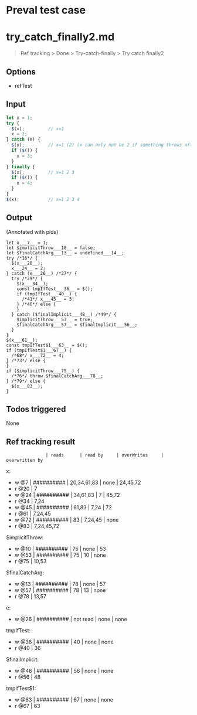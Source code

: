 # Preval test case

# try_catch_finally2.md

> Ref tracking > Done > Try-catch-finally > Try catch finally2

## Options

- refTest

## Input

`````js filename=intro
let x = 1;
try {
  $(x);         // x=1
  x = 2;
} catch (e) {
  $(x);         // x=1 (2) (x can only not be 2 if something throws after hte assignment completes, which I think is impossible, but we'll fix that later)
  if ($()) {
    x = 3;
  }
} finally {
  $(x);         // x=1 2 3 
  if ($()) {
    x = 4;
  }
}
$(x);           // x=1 2 3 4
`````


## Output

(Annotated with pids)

`````filename=intro
let x___7__ = 1;
let $implicitThrow___10__ = false;
let $finalCatchArg___13__ = undefined___14__;
try /*16*/ {
  $(x___20__);
  x___24__ = 2;
} catch (e___26__) /*27*/ {
  try /*29*/ {
    $(x___34__);
    const tmpIfTest___36__ = $();
    if (tmpIfTest___40__) {
      /*41*/ x___45__ = 3;
    } /*46*/ else {
    }
  } catch ($finalImplicit___48__) /*49*/ {
    $implicitThrow___53__ = true;
    $finalCatchArg___57__ = $finalImplicit___56__;
  }
}
$(x___61__);
const tmpIfTest$1___63__ = $();
if (tmpIfTest$1___67__) {
  /*68*/ x___72__ = 4;
} /*73*/ else {
}
if ($implicitThrow___75__) {
  /*76*/ throw $finalCatchArg___78__;
} /*79*/ else {
  $(x___83__);
}
`````


## Todos triggered


None


## Ref tracking result


                   | reads      | read by     | overWrites     | overwritten by
x:
  - w @7       | ########## | 20,34,61,83 | none           | 24,45,72
  - r @20      | 7
  - w @24      | ########## | 34,61,83    | 7              | 45,72
  - r @34      | 7,24
  - w @45      | ########## | 61,83       | 7,24           | 72
  - r @61      | 7,24,45
  - w @72      | ########## | 83          | 7,24,45        | none
  - r @83      | 7,24,45,72

$implicitThrow:
  - w @10          | ########## | 75          | none           | 53
  - w @53          | ########## | 75          | 10             | none
  - r @75          | 10,53

$finalCatchArg:
  - w @13          | ########## | 78          | none           | 57
  - w @57          | ########## | 78          | 13             | none
  - r @78          | 13,57

e:
  - w @26          | ########## | not read    | none           | none

tmpIfTest:
  - w @36          | ########## | 40          | none           | none
  - r @40          | 36

$finalImplicit:
  - w @48          | ########## | 56          | none           | none
  - r @56          | 48

tmpIfTest$1:
  - w @63          | ########## | 67          | none           | none
  - r @67          | 63
